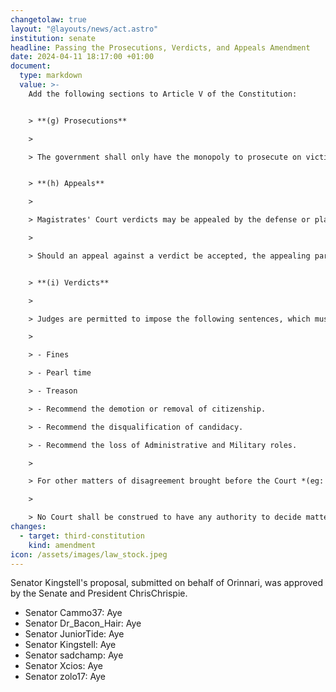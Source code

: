 ```yaml
---
changetolaw: true
layout: "@layouts/news/act.astro"
institution: senate
headline: Passing the Prosecutions, Verdicts, and Appeals Amendment
date: 2024-04-11 18:17:00 +01:00
document:
  type: markdown
  value: >-
    Add the following sections to Article V of the Constitution:


    > **(g) Prosecutions**

    > 

    > The government shall only have the monopoly to prosecute on victimless wrongs *(eg: build code violations, exclusion-zone violations)*, or where Icenia itself is the victim *(eg: griefed military infrastructure)*. Whereas, for any other wrong, the victim shall have the right of first refusal to prosecute. Should the victim choose to prosecute, the government shall nonetheless have the right to be involved as a supplementary plaintiff.


    > **(h) Appeals**

    > 

    > Magistrates' Court verdicts may be appealed by the defense or plaintiff in the form of a new trial request to the Supreme Court, which must specify whether it's a request for a retrial, or an objection to the verdict itself.

    > 

    > Should an appeal against a verdict be accepted, the appealing party shall be the plaintiff, and the Magistrates' Court Judge who made the verdict shall be the defendant. Verdict-appeal trials are not to re-litigate the facts of the case.


    > **(i) Verdicts**

    > 

    > Judges are permitted to impose the following sentences, which must be reasonable and proportionate to the wrongs committed, and their history of similar convictions. Judges may impose alternative sentences should there be fulfilment issues to ensure that a sentence is served.

    > 

    > - Fines

    > - Pearl time

    > - Treason

    > - Recommend the demotion or removal of citizenship.

    > - Recommend the disqualification of candidacy.

    > - Recommend the loss of Administrative and Military roles.

    > 

    > For other matters of disagreement brought before the Court *(eg: who owns a plot of land)*, the Justiciability clause shall confer upon the Court the authority to decide on the matter, and for it to carry the force of law.

    > 

    > No Court shall be construed to have any authority to decide matters of constitutionality. Any such issues must instead be recommended to the Senate for resolution via legislation.
changes:
  - target: third-constitution
    kind: amendment
icon: /assets/images/law_stock.jpeg
---
```

Senator Kingstell's proposal, submitted on behalf of Orinnari, was approved by the Senate and President ChrisChrispie.<!--more-->

- Senator Cammo37: Aye
- Senator Dr_Bacon_Hair: Aye
- Senator JuniorTide: Aye
- Senator Kingstell: Aye
- Senator sadchamp: Aye
- Senator Xcios: Aye
- Senator zolo17: Aye